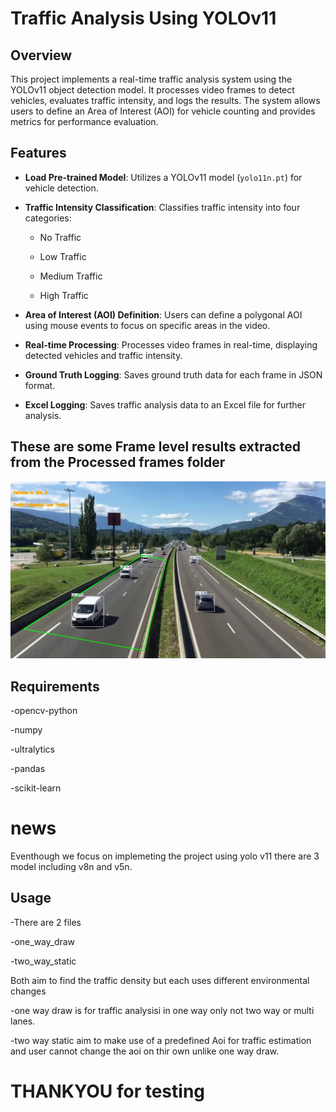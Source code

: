 # Traffic Analysis Using YOLOv11

## Overview
This project implements a real-time traffic analysis system using the YOLOv11 object detection model. It processes video frames to detect vehicles, evaluates traffic intensity, and logs the results. The system allows users to define an Area of Interest (AOI) for vehicle counting and provides metrics for performance evaluation.

## Features
- **Load Pre-trained Model**: Utilizes a YOLOv11 model (`yolo11n.pt`) for vehicle detection.
- **Traffic Intensity Classification**: Classifies traffic intensity into four categories:
  - No Traffic
    
  - Low Traffic
    
  - Medium Traffic
    
  - High Traffic
    
- **Area of Interest (AOI) Definition**: Users can define a polygonal AOI using mouse events to focus on specific areas in the video.
  
- **Real-time Processing**: Processes video frames in real-time, displaying detected vehicles and traffic intensity.
  
- **Ground Truth Logging**: Saves ground truth data for each frame in JSON format.
  
- **Excel Logging**: Saves traffic analysis data to an Excel file for further analysis.
## These are  some Frame level results extracted from the Processed frames folder
![FRAME 1](\output\f1.jpg)

## Requirements
-opencv-python 

-numpy

-ultralytics

-pandas

-scikit-learn

# news
Eventhough we focus on implemeting the project using yolo v11 there are 3 model including v8n and v5n.
## Usage
-There are 2 files 

-one_way_draw

-two_way_static

Both aim to find the traffic density but each uses different environmental changes  

-one way draw is for traffic analysisi in one way only not two way or multi lanes.

-two way static aim to make use of a predefined Aoi for traffic estimation and user cannot change the aoi on thir own unlike one way draw.
# THANKYOU for testing
